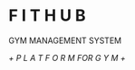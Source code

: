 <h1> F I T H U B </h1>
<p> GYM MANAGEMENT SYSTEM </p>
<p><i>+ P L A T F O R M   FOR G Y M +</i></p>
